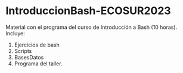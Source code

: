 # IntroduccionBash-ECOSUR2023
Material con el programa del curso de Introducción a Bash (10 horas).
Incluye:
1. Ejercicios de bash
2. Scripts 
3. BasesDatos
4. Programa del taller.

